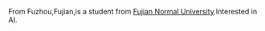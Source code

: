 From Fuzhou,Fujian,is a student from [Fujian Normal University](https://www.fjnu.edu.cn/english/main.htm).Interested in AI.
